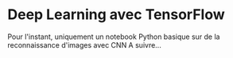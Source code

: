 # Deep Learning avec TensorFlow
Pour l'instant, uniquement un notebook Python basique sur de la reconnaissance d'images avec CNN
A suivre... 
